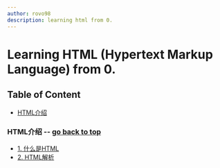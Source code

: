 ```yaml
---
author: rovo98
description: learning html from 0.
---
```


# Learning HTML (Hypertext Markup Language) from 0.

## Table of Content

- [HTML介绍](https://github.com/rovo98/learn-html-from0#html介绍----go-back-to-top)

### HTML介绍 -- [go back to top](https://github.com/rovo98/learn-html-from0#learning-html-hypertext-markup-language-from-0)

- [1. 什么是HTML](https://github.com/rovo98/learn-html-from0/blob/master/notes/introduction/what-is-html.md)
- [2. HTML解析](https://github.com/rovo98/learn-html-from0/blob/master/notes/introduction/html-anatomy.md)